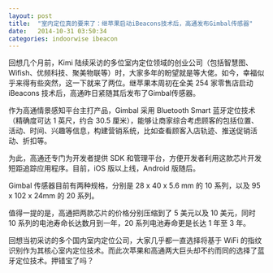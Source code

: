 ```yaml
---
layout: post
title:  "室内定位真的要来了：继苹果启动iBeacons技术后，高通发布Gimbal传感器"
date:   2014-10-31 03:50:34
categories: indoorwise ibeacon 
---
```

回想几个月前，Kimi 陆续采访的多位室内定位领域的创业公司（包括智慧图、Wifish、优频科技、聚美物联等）时，大家多年的盼望就是等大佬。如今，幸福似乎来得有些突然，这一下就来了两位。继苹果本周初在全美 254 家零售店启动 iBeacons 技术后，高通昨日紧随其后发布了Gimbal传感器。

作为高通情景感知平台主打产品，Gimbal 采用 Bluetooth Smart 蓝牙定位技术（精确度可达 1 英尺，约合 30.5 厘米），能够让商家综合考虑顾客的包括位置、活动、时间、兴趣等信息，构建营销系统，比如查看顾客入店轨迹、推送促销活动、折扣等。

为此，高通还专门为开发者提供 SDK 和管理平台，方便开发者利用这款芯片开发短距追踪应用程序。目前，iOS 版以上线，Android 版随后。

Gimbal 传感器目前有两种规格，分别是 28 x 40 x 5.6 mm 的 10 系列，以及 95 x 102 x 24mm 的 20 系列。

值得一提的是，高通把两款芯片的价格分别压缩到了 5 美元以及 10 美元，同时 10 系列的电池寿命长达数月到一年，20 系列电池寿命更是长达 1 年至 3 年。

回想当初采访的多个国内室内定位公司，大家几乎都一直选择将基于 WiFi 的指纹识别作为其核心室内定位技术。而此次苹果和高通两大巨头却不约而同的选择了蓝牙定位技术。押错宝了吗？